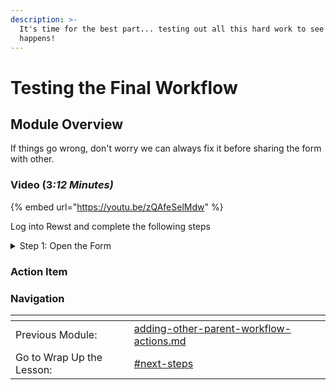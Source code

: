 ```yaml
---
description: >-
  It's time for the best part... testing out all this hard work to see what
  happens!
---
```


# Testing the Final Workflow

## Module Overview

If things go wrong, don't worry we can always fix it before sharing the form with other.

### Video (&#x33;_:12 Minutes)_

{% embed url="https://youtu.be/zQAfeSelMdw" %}

Log into Rewst and complete the following steps

<details>

<summary>Step 1: Open the Form</summary>

1. **Select** the "cog" icon for the form trigger in the workflow.
2. **Select** "view direct URLs"
3. **Click** the URL to open the form in a new tab
4. **Test** the form using a User and Groups that you're comfortable modifying.

</details>

### Action Item



### Navigation

<table data-card-size="large" data-view="cards"><thead><tr><th></th><th></th><th></th></tr></thead><tbody><tr><td>Previous Module:</td><td><a data-mention href="adding-other-parent-workflow-actions.md">adding-other-parent-workflow-actions.md</a></td><td></td></tr><tr><td>Go to Wrap Up the Lesson:</td><td><a data-mention href="./#next-steps">#next-steps</a></td><td></td></tr></tbody></table>
